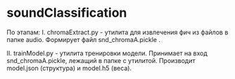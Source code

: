 # soundClassification
По этапам:
  I. chromaExtract.py - утилита для извлечения фич из файлов в папке audio. Формирует файл snd_chromaA.pickle .
  
  II. trainModel.py - утилита тренировки модели. Принимает на вход snd_chromaA.pickle, лежащий в папке с утилитой. Производит model.json (структура) и model.h5 (веса).
